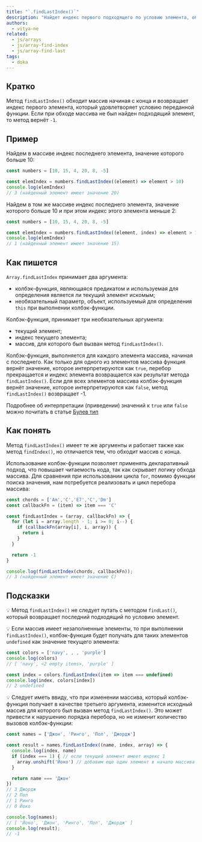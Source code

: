 ```yaml
---
title: "`.findLastIndex()`"
description: "Найдет индекс первого подходящего по условию элемента, обходя массив начиная с конца."
authors:
  - vitya-ne
related:
  - js/arrays
  - js/array-find-index
  - js/array-find-last
tags:
  - doka
---
```


## Кратко

Метод `findLastIndex()` обходит массив начиная с конца и возвращает индекс первого элемента, который удовлетворяет условию переданной функции. Если при обходе массива не был найден подходящий элемент, то метод вернёт `-1`.

## Пример

Найдем в массиве индекс последнего элемента, значение которого больше 10:

```js
const numbers = [10, 15, 4, 20, 8, -5]

const elemIndex = numbers.findLastIndex((element) => element > 10)
console.log(elemIndex)
// 3 (найденный элемент имеет значение 20)
```

Найдем в том же массиве индекс последнего элемента, значение которого больше 10 и при этом индекс этого элемента меньше 2:

```js
const numbers = [10, 15, 4, 20, 8, -5]

const elemIndex = numbers.findLastIndex((element, index) => element > 10 && index < 2)
console.log(elemIndex)
// 1 (найденный элемент имеет значение 15)
```

## Как пишется

`Array.findLastIndex` принимает два аргумента:
- колбэк-функция, являющаяся предикатом и используемая для определения является ли текущий элемент искомым;
- необязательный параметр, объект, используемый для определения `this` при выполнении колбэк-функции.

Колбэк-функция, принимает три необязательных аргумента:
- текущий элемент;
- индекс текущего элемента;
- массив, для которого был вызван метод `findLastIndex()`.

Колбэк-функция, выполняется для каждого элемента массива, начиная с последнего. Как только для одного из элементов массива функция вернёт значение, которое интерпретируются как `true`, перебор прекращается и индекс элемента возвращается как результат метода `findLastIndex()`.
Если для всех элементов массива колбэк-функция вернёт значение, которое интерпретируются как `false`, метод `findLastIndex()` возвращает -1.

Подробнее об интерпретации (приведении) значений к `true` или `false` можно почитать в статье [Булев тип](https://doka.guide/js/boolean/#vyrazheniya)

## Как понять

Метод `findLastIndex()` имеет те же аргументы и работает также как метод `findIndex()`, но отличается тем, что обходит массив с конца.

Использование колбэк-функции позволяет применять декларативный подход, что повышает читаемость кода, так как скрывает логику обхода массива.
Для сравнения при использовании цикла `for`, помимо функции поиска значения, нам потребуется реализовать и цикл перебора массива:

```js
const chords = ['Am','C','E7','C','Dm']
const callbackFn = (item) => item === 'C'

const findLastIndex = (array, callbackFn) => {
  for (let i = array.length - 1; i >= 0; i--) {
    if (callbackFn(array[i], i, array)) {
      return i
    }
  }

  return -1
}

console.log(findLastIndex(chords, callbackFn));
// 3 (найденный элемент имеет значение C)
```

## Подсказки

💡 Метод `findLastIndex()` не следует путать с методом `findLast()`, который возвращает последний подходящий по условию элемент.

💡 Если массив имеет незаполненные элементы, то при выполнении `findLastIndex()`, колбэк-функция будет получать для таких элементов `undefined` как значение текущего элемента:

```js
const colors = ['navy', , , 'purple']
console.log(colors)
// [ 'navy', <2 empty items>, 'purple' ]

const index = colors.findLastIndex(item => item === undefined)
console.log(index, colors[index])
// 2 undefined
```

💡 Следует иметь ввиду, что при изменении массива, который колбэк-функция получает в качестве третьего аргумента, изменится исходный массив для которого был вызван метод `findLastIndex()`. Это может привести к нарушению порядка перебора, но не изменит количество вызовов колбэк-функции:

```js
const names = ['Джон', 'Ринго', 'Пол', 'Джордж']

const result = names.findLastIndex((name, index, array) => {
  console.log(index, name)
  if (index === 1) { // если текущий элемент имеет индекс 1
    array.unshift('Йоко') // добавим еще один элемент в начало массива
  }

  return name === 'Джон'
})
// 3 Джордж
// 2 Пол
// 1 Ринго
// 0 Йоко

console.log(names);
// [ 'Йоко', 'Джон', 'Ринго', 'Пол', 'Джордж' ]
console.log(result);
// -1
```
